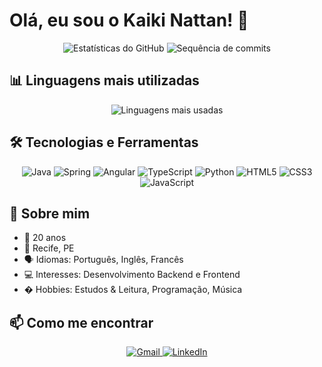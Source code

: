 # Olá, eu sou o Kaiki Nattan! 👋

<div align="center">
  <img src="https://github-readme-stats.vercel.app/api?username=kaikinattandossantos&show_icons=true&theme=dracula" alt="Estatísticas do GitHub" />
  <img src="https://github-readme-streak-stats.herokuapp.com/?user=kaikinattandossantos&theme=dracula" alt="Sequência de commits" />
</div>

## 📊 Linguagens mais utilizadas

<div align="center">
  <img src="https://github-readme-stats.vercel.app/api/top-langs/?username=kaikinattandossantos&layout=compact&theme=dracula" alt="Linguagens mais usadas" />
</div>

## 🛠️ Tecnologias e Ferramentas

<div align="center">
  <img src="https://img.shields.io/badge/Java-ED8B00?style=for-the-badge&logo=openjdk&logoColor=white" alt="Java" />
  <img src="https://img.shields.io/badge/Spring-6DB33F?style=for-the-badge&logo=spring&logoColor=white" alt="Spring" />
  <img src="https://img.shields.io/badge/Angular-DD0031?style=for-the-badge&logo=angular&logoColor=white" alt="Angular" />
  <img src="https://img.shields.io/badge/TypeScript-007ACC?style=for-the-badge&logo=typescript&logoColor=white" alt="TypeScript" />
  <img src="https://img.shields.io/badge/Python-3776AB?style=for-the-badge&logo=python&logoColor=white" alt="Python" />
  <img src="https://img.shields.io/badge/HTML5-E34F26?style=for-the-badge&logo=html5&logoColor=white" alt="HTML5" />
  <img src="https://img.shields.io/badge/CSS3-1572B6?style=for-the-badge&logo=css3&logoColor=white" alt="CSS3" />
  <img src="https://img.shields.io/badge/JavaScript-F7DF1E?style=for-the-badge&logo=javascript&logoColor=black" alt="JavaScript" />
</div>

## 📌 Sobre mim

- 🎂 20 anos
- 🏡 Recife, PE
- 🗣️ Idiomas: Português, Inglês, Francês
- 💻 Interesses: Desenvolvimento Backend e Frontend
- � Hobbies: Estudos & Leitura, Programação, Música

## 📫 Como me encontrar

<div align="center">
  <a href="mailto:kaikinattansg@gmail.com">
    <img src="https://img.shields.io/badge/Gmail-D14836?style=for-the-badge&logo=gmail&logoColor=white" alt="Gmail" />
  </a>
  <a href="https://www.linkedin.com/in/kaiki-nattan-345ba019b/">
    <img src="https://img.shields.io/badge/LinkedIn-0077B5?style=for-the-badge&logo=linkedin&logoColor=white" alt="LinkedIn" />
  </a>
</div>
